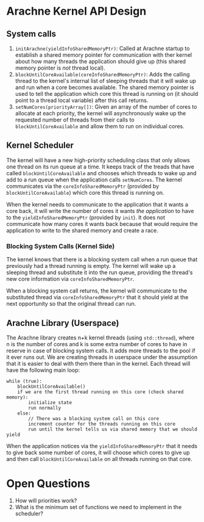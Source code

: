 # Arachne Kernel API Design

## System calls
1. `initArachne(yieldInfoSharedMemoryPtr)`: Called at Arachne startup to establish a shared memory pointer for communication with ther kernel about how many threads the application should give up (this shared memory pointer is *not* thread local).
2. `blockUntilCoreAvailable(coreInfoSharedMemoryPtr)`: Adds the calling thread to the kernel's internal list of sleeping threads that it will wake up and run when a core becomes available. The shared memory pointer is used to tell the application which core this thread is running on (it should point to a thread local variable) after this call returns.
3. `setNumCores(priorityArray[])`: Given an array of the number of cores to allocate at each priority, the kernel will asynchronously wake up the requested number of threads from their calls to `blockUntilCoreAvailable` and allow them to run on individual cores.

## Kernel Scheduler
The kernel will have a new high-priority scheduling class that only allows one thread on its run queue at a time. It keeps track of the treads that have called `blockUntilCoreAvailable` and chooses which threads to wake up and add to a run queue when the application calls `setNumCores`. The kernel communicates via the `coreInfoSharedMemoryPtr` (provided by `blockUntilCoreAvailable`) which core this thread is running on.

When the kernel needs to communicate to the application that it wants a core back, it will write the number of cores it wants *the application* to have to the `yieldInfoSharedMemoryPtr` (provided by `init`). It does not communicate how many cores it wants back because that would require the application to write to the shared memory and create a race.

### Blocking System Calls (Kernel Side)
The kernel knows that there is a blocking system call when a run queue that previously had a thread running is empty. The kernel will wake up a sleeping thread and substitute it into the run queue, providing the thread's new core information via `coreInfoSharedMemoryPtr`.

When a blocking system call returns, the kernel will communicate to the substituted thread via `coreInfoSharedMemoryPtr` that it should yield at the next opportunity so that the original thread can run.

## Arachne Library (Userspace)
The Arachne library creates n+k kernel threads (using `std::thread`), where n is the number of cores and k is some extra number of cores to have in reserve in case of blocking system calls. It adds more threads to the pool if it ever runs out. We are creating threads in userspace under the assumption that it is easier to deal with them there than in the kernel. Each thread will have the following main loop:

    while (true):
        blockUntilCoreAvailable()
        if we are the first thread running on this core (check shared memory):
            initialize state
            run normally
        else:
            // There was a blocking system call on this core
            increment counter for the threads running on this core
            run until the kernel tells us via shared memory that we should yield


When the application notices via the `yieldInfoSharedMemoryPtr` that it needs to give back some number of cores, it will choose which cores to give up and then call `blockUntilCoreAvailable` on all threads running on that core.

# Open Questions
1. How will priorities work?
2. What is the minimum set of functions we need to implement in the scheduler?
